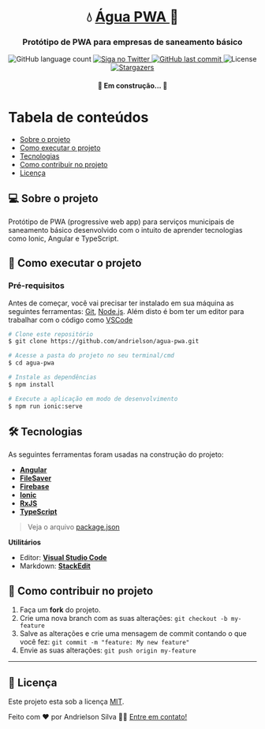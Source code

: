 
<h1 align="center">
     💧 <a href="#" alt="ferramenta blocok"> Água PWA </a> 🚰
</h1>

<h3 align="center">
    Protótipo de PWA para empresas de saneamento básico
</h3>

<p align="center">
  <img alt="GitHub language count" src="https://img.shields.io/github/languages/count/andrielson/agua-pwa?color=%2304D361">

  <a href="https://www.twitter.com/andrielson_FS/">
    <img alt="Siga no Twitter" src="https://img.shields.io/twitter/url?url=https%3A%2F%2Fgithub.com%2Fandrielson%2Fagua-pwa">
  </a>
  
  <a href="https://github.com/andrielson/agua-pwa/commits/master">
    <img alt="GitHub last commit" src="https://img.shields.io/github/last-commit/andrielson/agua-pwa">
  </a>
    
   <img alt="License" src="https://img.shields.io/badge/license-MIT-brightgreen">
   <a href="https://github.com/andrielson/agua-pwa/stargazers">
    <img alt="Stargazers" src="https://img.shields.io/github/stars/andrielson/agua-pwa?style=social">
  </a> 
</p>

<h4 align="center">
	🚧   Em construção...  🚧
</h4>


Tabela de conteúdos
=================
<!--ts-->
   * [Sobre o projeto](#-sobre-o-projeto)
   * [Como executar o projeto](#-como-executar-o-projeto)
   * [Tecnologias](#-tecnologias)
   * [Como contribuir no projeto](#-como-contribuir-no-projeto)
   * [Licença](#user-content--licença)
<!--te-->

## 💻 Sobre o projeto

Protótipo de PWA (progressive web app) para serviços municipais de saneamento básico desenvolvido com o intuito de aprender tecnologias como Ionic, Angular e TypeScript.

## 🚀 Como executar o projeto

### Pré-requisitos

Antes de começar, você vai precisar ter instalado em sua máquina as seguintes ferramentas:
[Git](https://git-scm.com), [Node.js](https://nodejs.org/en/). 
Além disto é bom ter um editor para trabalhar com o código como [VSCode](https://code.visualstudio.com/)

```bash
# Clone este repositório
$ git clone https://github.com/andrielson/agua-pwa.git

# Acesse a pasta do projeto no seu terminal/cmd
$ cd agua-pwa

# Instale as dependências
$ npm install

# Execute a aplicação em modo de desenvolvimento
$ npm run ionic:serve
```

## 🛠 Tecnologias

As seguintes ferramentas foram usadas na construção do projeto:

-   **[Angular](https://angular.io)**
-   **[FileSaver](https://github.com/eligrey/FileSaver.js)**
-   **[Firebase](https://firebase.google.com)**
-   **[Ionic](https://ionicframework.com)**
-   **[RxJS](https://rxjs-dev.firebaseapp.com)**
-   **[TypeScript](https://www.typescriptlang.org)**

> Veja o arquivo  [package.json](https://github.com/andrielson/blocok/blob/master/package.json)

**Utilitários**
-   Editor:  **[Visual Studio Code](https://code.visualstudio.com/)**
-   Markdown:  **[StackEdit](https://stackedit.io/)**


## 💪 Como contribuir no projeto

1. Faça um **fork** do projeto.
2. Crie uma nova branch com as suas alterações: `git checkout -b my-feature`
3. Salve as alterações e crie uma mensagem de commit contando o que você fez: `git commit -m "feature: My new feature"`
4. Envie as suas alterações: `git push origin my-feature`

---

## 📝 Licença

Este projeto esta sob a licença [MIT](./LICENSE).

Feito com ❤️ por Andrielson Silva 👋🏽 [Entre em contato!](https://www.linkedin.com/in/andrielson-silva)
